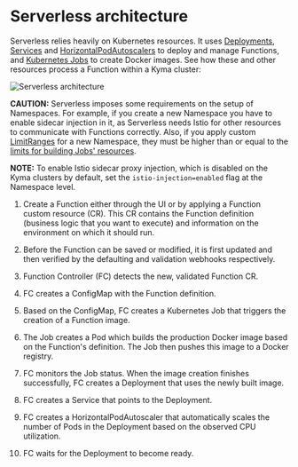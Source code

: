 # Serverless architecture

Serverless relies heavily on Kubernetes resources. It uses [Deployments](https://kubernetes.io/docs/concepts/workloads/controllers/deployment/), [Services](https://kubernetes.io/docs/concepts/services-networking/service/) and [HorizontalPodAutoscalers](https://kubernetes.io/docs/tasks/run-application/horizontal-pod-autoscale/) to deploy and manage Functions, and [Kubernetes Jobs](https://kubernetes.io/docs/concepts/workloads/controllers/jobs-run-to-completion/) to create Docker images. See how these and other resources process a Function within a Kyma cluster:

![Serverless architecture](./assets/svls-architecture.svg)

**CAUTION:** Serverless imposes some requirements on the setup of Namespaces. For example, if you create a new Namespace you have to enable sidecar injection in it, as Serverless needs Istio for other resources to communicate with Functions correctly. Also, if you apply custom [LimitRanges](https://kubernetes.io/docs/concepts/policy/limit-range/) for a new Namespace, they must be higher than or equal to the [limits for building Jobs' resources](../05-configuration-parameters/svls-01-serverless-chart.md).

**NOTE:** To enable Istio sidecar proxy injection, which is disabled on the Kyma clusters by default, set the `istio-injection=enabled` flag at the Namespace level.

1. Create a Function either through the UI or by applying a Function custom resource (CR). This CR contains the Function definition (business logic that you want to execute) and information on the environment on which it should run.

2. Before the Function can be saved or modified, it is first updated and then verified by the defaulting and validation webhooks respectively.

3. Function Controller (FC) detects the new, validated Function CR.

4. FC creates a ConfigMap with the Function definition.

5. Based on the ConfigMap, FC creates a Kubernetes Job that triggers the creation of a Function image.

6. The Job creates a Pod which builds the production Docker image based on the Function's definition. The Job then pushes this image to a Docker registry.

7. FC monitors the Job status. When the image creation finishes successfully, FC creates a Deployment that uses the newly built image.

8. FC creates a Service that points to the Deployment.

9. FC creates a HorizontalPodAutoscaler that automatically scales the number of Pods in the Deployment based on the observed CPU utilization.

10. FC waits for the Deployment to become ready.